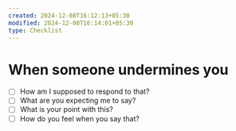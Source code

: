 ```yaml
---
created: 2024-12-08T16:12:13+05:30
modified: 2024-12-08T16:14:01+05:30
type: Checklist
---
```


# When someone undermines you

- [ ] How am I supposed to respond to that?
- [ ] What are you expecting me to say?
- [ ] What is your point with this?
- [ ] How do you feel when you say that?
